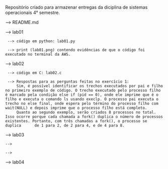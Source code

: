 Repositório criado para armazenar entregas da diciplina de sistemas operacionais 4° semestre.

--> README.md

  --> lab01

     --> código em python: lab01.py

     --> print (lab01.png) contendo evidências de que o código foi executado no terminal da AWS.

  --> lab02

     --> código em C: lab02.c

     --> Respostas para as perguntas feitas no exercício 1: 
         Sim, é possível identificar os trechos executados por pai e filho no primeiro exemplo de código. O trecho executado pelo processo filho é marcado pela condição else if (pid == 0), onde ele imprime que é o       filho e executa o comando ls usando execlp. O processo pai executa o trecho no else final, onde espera pelo término do processo filho com wait(NULL) e depois imprime que o processo filho está completo. 
         Quanto ao segundo exemplo, serão criados 8 processos no total. Isso ocorre porque cada chamada a fork() duplica o número de processos existentes. Portanto, com três chamadas a fork(), o processo se duplica      de 1 para 2, de 2 para 4, e de 4 para 8.
         
  --> lab03

    --> 

    --> 

  --> lab04   
